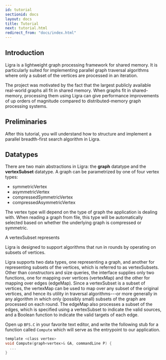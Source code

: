 ```yaml
---
id: tutorial
sectionid: docs
layout: docs
title: Tutorial
next: tutorial.html
redirect_from: "docs/index.html"
---
```


## Introduction

Ligra is a lightweight graph processing framework for shared memory. It is particularly 
suited for implementing parallel graph traversal algorithms where only a subset of the 
vertices are processed in an iteration. 

The project was motivated by the fact that the 
largest publicly available real-world graphs all fit in shared memory. When graphs fit 
in shared-memory, processing them using Ligra can give performance improvements of up 
orders of magnitude compared to distributed-memory graph processing systems. 

## Preliminaries

After this tutorial, you will understand how to structure and implement a parallel 
breadth-first search algorithm in Ligra. 


## Datatypes 

There are two main abstractions in Ligra: the **graph** datatype and the **vertexSubset** datatype.
A graph can be parametrized by one of four vertex types:

* symmetricVertex
* asymmetricVertex
* compressedSymmetricVertex
* compressedAsymmetricVertex

The vertex type will depend on the type of graph the application is dealing with. When
reading a graph from file, this type will be automatically selected based on whether the
underlying graph is compressed or symmetric. 

A vertexSubset represents 


Ligra is designed to support algorithms that run in rounds by operating on subsets
of vertices. 



Ligra supports two data types, one representing a graph, and another for representing 
subsets of the vertices, which is referred to as vertexSubsets. Other than constructors 
and size queries, the interface supplies only two functions, one for mapping over 
vertices (vertexMap) and the other for mapping over edges (edgeMap). Since a vertexSubset
is a subset of vertices, the vertexMap can be used to map over any subset of the original 
vertices, and hence its utility in traversal algorithms---or more generally in any algorithm in which only (possibly small) subsets of the graph are processed on each round. The edgeMap also processes a subset of the edges, which is specified using a vertexSubset to indicate the valid sources, and a Boolean function to indicate the valid targets of each edge.





Open up `BFS.C` in your favorite text editor, and write the following stub for a
function called `Compute` which will serve as the entrypoint to our application.

```c
template <class vertex>
void Compute(graph<vertex>& GA, commandLine P) {
  ...
}
```

